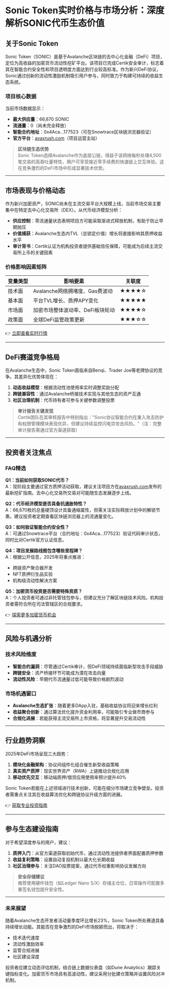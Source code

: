 # Sonic Token实时价格与市场分析：深度解析SONIC代币生态价值  

## 关于Sonic Token  

Sonic Token（SONIC）是基于Avalanche区块链的去中心化金融（DeFi）项目，定位为高收益的加密货币流动性挖矿平台。该项目已完成Certik安全审计，标志着其在智能合约安全性和项目透明度方面达到行业较高标准。作为新兴DeFi协议，Sonic通过创新的流动性激励机制吸引用户参与，同时致力于构建可持续的收益生态系统。  

### 项目核心数据  
当前市场数据显示：  
- **最大供应量**：66,670 SONIC  
- **流通量**：0（尚未完全释放）  
- **智能合约地址**：0x4Aca...177523（可在Snowtrace区块链浏览器验证）  
- **官方平台**：[avaxrush.com](https://avaxrush.com)（项目运营主站）  

> **区块链生态优势**  
Sonic Token选择Avalanche作为底层公链，得益于该网络每秒处理4,500笔交易的高吞吐量特性，用户可享受接近零手续费的快速链上交互体验。这在竞争激烈的DeFi市场中形成显著技术优势。  

---

## 市场表现与价格动态  

作为新兴加密资产，SONIC尚未在主流交易平台大规模上线，当前市场交易主要集中在特定去中心化交易所（DEX）。从代币经济模型分析：  
- **供应控制**：零流通量状态表明项目方可能采取渐进式释放机制，有助于防止早期抛压  
- **价值捕获**：Avalanche生态内TVL（总锁定价值）增长将直接影响其质押收益水平  
- **审计背书**：Certik认证为机构投资者提供基础信任保障，可能成为后续主流交易所上币的关键因素  

### 价格影响因素矩阵  
| 变量类型 | 影响要素 | 关联度 |  
|---------|---------|-------|  
| 技术面 | Avalanche网络拥堵度、Gas费波动 | ★★★★☆ |  
| 基本面 | 平台TVL增长、质押APY变化 | ★★★★★ |  
| 市场面 | 加密市场整体波动率、DeFi板块轮动 | ★★★★☆ |  
| 政策面 | 全球DeFi监管政策更新 | ★★★☆☆ |  

👉 [立即查看实时行情](https://bit.ly/okx_welcome)  

---

## DeFi赛道竞争格局  

在Avalanche生态中，Sonic Token面临来自Benqi、Trader Joe等老牌协议的竞争。其差异化优势体现在：  
1. **动态收益模型**：根据流动性池使用率实时调整奖励分配  
2. **跨链兼容性**：通过Avalanche桥接技术实现与其他生态的资产互通  
3. **社区治理机制**：代币持有者可参与关键参数调整投票  

> **审计报告关键发现**  
Certik团队在其审核报告中特别指出："Sonic协议智能合约在重入攻击防护和权限管理模块表现优异，但建议持续监控闪电贷攻击风险。"（注：完整审计报告需通过官方渠道获取）  

---

## 投资者关注焦点  

### FAQ精选  

**Q1：当前如何获取SONIC代币？**  
A：现阶段主要通过官方质押活动获取，建议关注项目方在[avaxrush.com](https://avaxrush.com)发布的最新挖矿指南。去中心化交易所交易对可能随生态发展逐步上线。  

**Q2：代币经济模型是否具备抗通胀特性？**  
A：66,670枚的总量硬顶设计具备通缩属性，但需关注实际释放计划中的解锁节奏。建议投资者定期查看区块链浏览器上的流通量变化。  

**Q3：如何验证智能合约安全性？**  
A：可通过Snowtrace平台（合约地址：0x4Aca...177523）验证代码审计状态，同时比对Certik官方认证信息。  

**Q4：项目发展路线图包含哪些里程碑？**  
A：根据公开信息，2025年将重点推进：  
- 跨链资产聚合器开发  
- NFT质押衍生品实验  
- 机构级流动性解决方案  

**Q5：加密货币投资是否需要特殊资质？**  
A：个人投资者可通过非托管钱包参与，但建议充分了解区块链技术风险。机构投资者需符合所在司法管辖区的合规要求。  

👉 [探索更多加密货币机会](https://bit.ly/okx_welcome)  

---

## 风险与机遇分析  

### 技术风险维度  
- **智能合约漏洞**：尽管通过Certik审计，但DeFi领域持续面临新型攻击手段威胁  
- **跨链安全**：资产桥接环节可能成为潜在攻击向量  
- **流动性风险**：早期代币流通量过低可能导致价格剧烈波动  

### 市场机遇窗口  
- **Avalanche生态扩张**：随着更多DApp入驻，基础收益协议将迎来增长红利  
- **收益聚合创新**：通过算法优化提升资金利用率，可能吸引专业做市商参与  
- **合规化进展**：若能获得主流交易所上市资格，将显著提升交易流动性  

---

## 行业趋势洞察  

2025年DeFi市场呈现三大趋势：  
1. **模块化金融架构**：协议间组件化组合催生新型收益策略  
2. **真实资产质押**：现实世界资产（RWA）上链推动合规化应用  
3. **移动优先交互**：移动端质押/借贷应用使用率预计提升40%  

Sonic Token若能在上述领域进行技术创新，可能在细分市场建立竞争壁垒。投资者需重点关注其在收益算法优化和跨链协议升级方面的进展。  

👉 [获取专业投资指南](https://bit.ly/okx_welcome)  

---

## 参与生态建设指南  

对于希望深度参与的用户，建议：  
1. **质押入门**：从官方渠道获取初始代币，通过流动性池提供者界面配置质押参数  
2. **收益复利策略**：设置自动复投机制以最大化长期收益  
3. **社区治理参与**：关注DAO投票提案，通过代币权重影响协议发展方向  

> **安全存储建议**  
推荐使用硬件钱包（如Ledger Nano S/X）存储主仓位，日常操作可配置多重签名钱包提升安全性。  

---

### 未来展望  

随着Avalanche生态开发者活动量季度环比增长23%，Sonic Token所处赛道具备持续增长动能。其能否在竞争激烈的DeFi市场脱颖而出，将取决于：  
- 技术迭代速度  
- 流动性激励效率  
- 监管合规进展  
- 社区建设深度  

投资者应建立动态评估机制，结合链上数据仪表盘（如Dune Analytics）跟踪关键指标变化。加密货币市场具有高波动性，建议采用分批建仓策略并设置风险对冲机制。